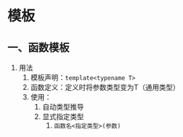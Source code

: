 # 模板
## 一、函数模板
1. 用法
	1. 模板声明：`template<typename T>`
	2. 函数定义：定义时将参数类型变为T（通用类型）
	3. 使用：
		1. 自动类型推导
		2. 显式指定类型
			1. `函数名<指定类型>(参数)`